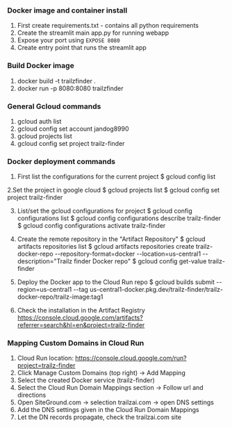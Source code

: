 ### Docker image and container install

1. First create requirements.txt - contains all python requirements
2. Create the streamlit main app.py for running webapp
3. Expose your port using `EXPOSE 8080`
4. Create entry point that runs the streamlit app

### Build Docker image

1. docker build -t trailzfinder .
2. docker run -p 8080:8080 trailzfinder

### General Gcloud commands

1. gcloud auth list
2. gcloud config set account jandog8990
3. gcloud projects list
4. gcloud config set project trailz-finder

### Docker deployment commands

1. First list the configurations for the current project
$ gcloud config list

2.Set the project in google cloud
$ gcloud projects list
$ gcloud config set project trailz-finder

3.  List/set the gcloud configurations for project
$ gcloud config configurations list
$ gcloud config configurations describe trailz-finder
$ gcloud config configurations activate trailz-finder

4.  Create the remote repository in the "Artifact Repository"
$ gcloud artifacts repositories list
$ gcloud artifacts repositories create trailz-docker-repo --repository-format=docker --location=us-central1 --description="Trailz finder Docker repo"
$ gcloud config get-value trailz-finder

5. Deploy the Docker app to the Cloud Run repo
$ gcloud builds submit --region=us-central1 --tag us-central1-docker.pkg.dev/trailz-finder/trailz-docker-repo/trailz-image:tag1

6. Check the installation in the Artifact Registry
https://console.cloud.google.com/artifacts?referrer=search&hl=en&project=trailz-finder

### Mapping Custom Domains in Cloud Run

1. Cloud Run location: https://console.cloud.google.com/run?project=trailz-finder 
2. Click Manage Custom Domains (top right) -> Add Mapping
3. Select the created Docker service (trailz-finder)
4. Select the Cloud Run Domain Mappings section -> Follow url and directions
5. Open SiteGround.com -> selection trailzai.com -> open DNS settings
6. Add the DNS settings given in the Cloud Run Domain Mappings
7. Let the DN records propagate, check the trailzai.com site 

